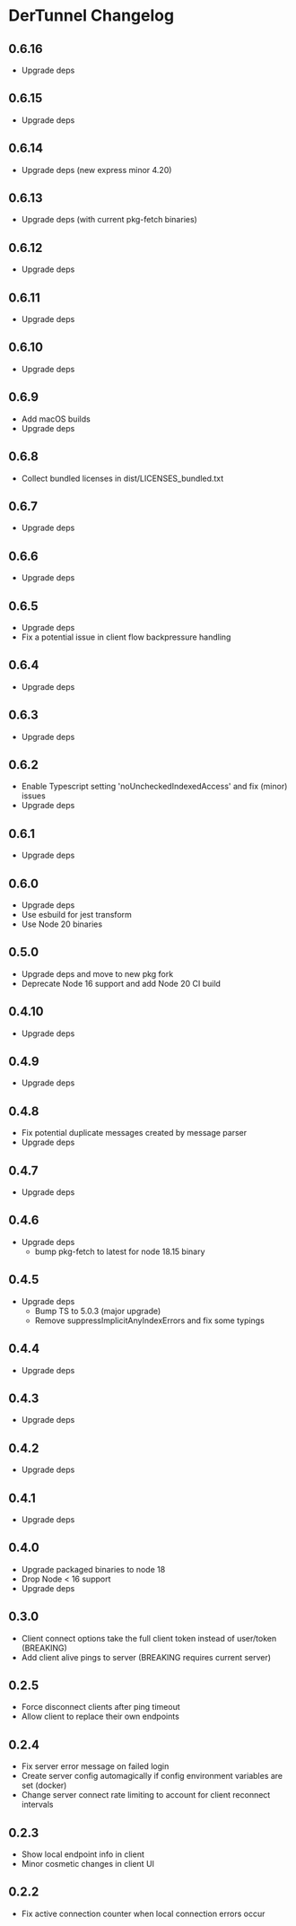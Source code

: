 # DerTunnel Changelog

## 0.6.16

- Upgrade deps

## 0.6.15

- Upgrade deps

## 0.6.14

- Upgrade deps (new express minor 4.20)

## 0.6.13

- Upgrade deps (with current pkg-fetch binaries)

## 0.6.12

- Upgrade deps

## 0.6.11

- Upgrade deps

## 0.6.10

- Upgrade deps

## 0.6.9

- Add macOS builds
- Upgrade deps

## 0.6.8

- Collect bundled licenses in dist/LICENSES_bundled.txt

## 0.6.7

- Upgrade deps

## 0.6.6

- Upgrade deps

## 0.6.5

- Upgrade deps
- Fix a potential issue in client flow backpressure handling

## 0.6.4

- Upgrade deps

## 0.6.3

- Upgrade deps

## 0.6.2

- Enable Typescript setting 'noUncheckedIndexedAccess' and fix (minor) issues
- Upgrade deps

## 0.6.1

- Upgrade deps

## 0.6.0

- Upgrade deps
- Use esbuild for jest transform
- Use Node 20 binaries

## 0.5.0

- Upgrade deps and move to new pkg fork
- Deprecate Node 16 support and add Node 20 CI build

## 0.4.10

- Upgrade deps

## 0.4.9

- Upgrade deps

## 0.4.8

- Fix potential duplicate messages created by message parser
- Upgrade deps

## 0.4.7

- Upgrade deps

## 0.4.6

- Upgrade deps
  - bump pkg-fetch to latest for node 18.15 binary

## 0.4.5

- Upgrade deps
  - Bump TS to 5.0.3 (major upgrade)
  - Remove suppressImplicitAnyIndexErrors and fix some typings

## 0.4.4

- Upgrade deps

## 0.4.3

- Upgrade deps

## 0.4.2

- Upgrade deps

## 0.4.1

- Upgrade deps

## 0.4.0

- Upgrade packaged binaries to node 18
- Drop Node < 16 support
- Upgrade deps

## 0.3.0

- Client connect options take the full client token instead of user/token (BREAKING)
- Add client alive pings to server (BREAKING requires current server)
  
## 0.2.5

- Force disconnect clients after ping timeout
- Allow client to replace their own endpoints

## 0.2.4

- Fix server error message on failed login
- Create server config automagically if config environment variables are set (docker)
- Change server connect rate limiting to account for client reconnect intervals

## 0.2.3

- Show local endpoint info in client
- Minor cosmetic changes in client UI

## 0.2.2

- Fix active connection counter when local connection errors occur
